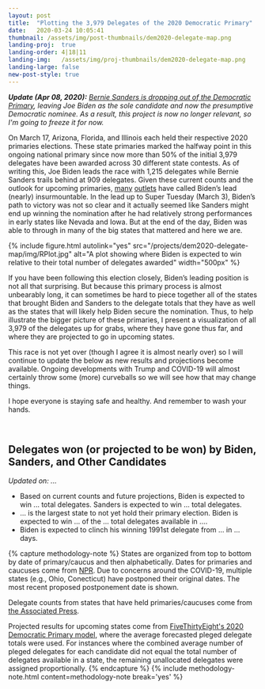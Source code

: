 ```yaml
---
layout: post
title:  "Plotting the 3,979 Delegates of the 2020 Democratic Primary"
date:   2020-03-24 10:05:41
thumbnail: /assets/img/post-thumbnails/dem2020-delegate-map.png
landing-proj:  true
landing-order: 4|18|11
landing-img:   /assets/img/proj-thumbnails/dem2020-delegate-map.png
landing-large: false
new-post-style: true
---
```


***Update (Apr 08, 2020):** [Bernie Sanders is dropping out of the Democratic Primary](https://www.nytimes.com/2020/04/08/us/politics/bernie-sanders-drops-out.html), leaving Joe Biden as the sole candidate and now the presumptive Democratic nominee. As a result, this project is now no longer relevant, so I'm going to freeze it for now.*

On March 17, Arizona, Florida, and Illinois each held their respective 2020 primaries elections. These state primaries marked the halfway point in this ongoing national primary since now more than 50% of the initial 3,979 delegates have been awarded across 30 different state contests. As of writing this, Joe Biden leads the race with 1,215 delegates while Bernie Sanders trails behind at 909 delegates. Given these current counts and the outlook for upcoming primaries, [many](https://www.economist.com/united-states/2020/03/19/joe-biden-builds-an-insurmountable-lead) [outlets](https://fivethirtyeight.com/features/election-update-bidens-delegate-lead-is-now-nearly-insurmountable/) have called Biden’s lead (nearly) insurmountable. In the lead up to Super Tuesday (March 3), Biden’s path to victory was not so clear and it actually seemed like Sanders might end up winning the nomination after he had relatively strong performances in early states like Nevada and Iowa. But at the end of the day, Biden was able to through in many of the big states that mattered and here we are.

{% include figure.html autolink="yes" src="/projects/dem2020-delegate-map/img/RPlot.jpg" alt="A plot showing where Biden is expected to win relative to their total number of delegates awarded" width="500px" %}

If you have been following this election closely, Biden’s leading position is not all that surprising. But because this primary process is almost unbearably long, it can sometimes be hard to piece together all of the states that brought Biden and Sanders to the delegate totals that they have as well as the states that will likely help Biden secure the nomination. Thus, to help illustrate the bigger picture of these primaries, I present a visualization of all 3,979 of the delegates up for grabs, where they have gone thus far, and where they are projected to go in upcoming states. 

This race is not yet over (though I agree it is almost nearly over) so I will continue to update the below as new results and projections become available. Ongoing developments with Trump and COVID-19 will almost certainly throw some (more) curveballs so we will see how that may change things.

I hope everyone is staying safe and healthy. And remember to wash your hands.

<br />

<div id="dem2020-title">
    <h2>Delegates won (or projected to be won) by <span class="biden-count">Biden</span>, <span class="sanders-count">Sanders</span>, and <span class="other-count">Other Candidates</span></h2>
    <p style="margin-bottom: 10px; margin-left: 0;"><i>Updated on: <span id="update-date">...</span></i></p>
</div>

* Based on current counts and future projections, Biden is expected to win <span id="biden-total-del">...</span> total delegates. Sanders is expected to win <span id="sanders-total-del">...</span> total delegates.
* <span id="largest-remaining-state">...</span> is the largest state to not yet hold their primary election. Biden is expected to win <span id="biden-largest-remaining-state-del">...</span> of the <span id="largest-remaining-state-total-del">...</span> total delegates available in <span id="largest-remaining-state">...</span>.
* Biden is expected to clinch his winning 1991st delegate from <span id="winning-del-state">...</span> in <span id="winning-del-state-days">...</span> days.

<div id="dem2020-container"></div>

{% capture methodology-note %}
States are organized from top to bottom by date of primary/caucus and then alphabetically. Dates for primaries and caucuses come from <a href="https://www.npr.org/2020/02/10/799979293/how-many-delegates-do-the-2020-presidential-democratic-candidates-have">NPR</a>. Due to concerns around the COVID-19, multiple states (e.g., Ohio, Conecticut) have postponed their original dates. The most recent proposed postponement date is shown.

Delegate counts from states that have held primaries/caucuses come from <a href="https://interactives.ap.org/delegate-tracker/">the Associated Press</a>. 

Projected results for upcoming states come from <a href="https://projects.fivethirtyeight.com/2020-primary-forecast/">FiveThirtyEight's 2020 Democratic Primary model</a>, where the average forecasted pleged delegate totals were used. For instances where the combined average number of pleged delegates for each candidate did not equal the total number of delegates available in a state, the remaining unallocated delegates were assigned proportionally.
{% endcapture %}
{% include methodology-note.html content=methodology-note break='yes' %}

<link rel="stylesheet" href="/projects/dem2020-delegate-map/css/main.style.css" />
<script src='/projects/dem2020-delegate-map/js/main.js'></script>



